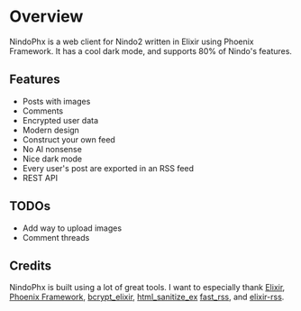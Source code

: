 # Overview

NindoPhx is a web client for Nindo2 written in Elixir using Phoenix Framework. It has a cool dark mode, and supports 80% of Nindo's features.

## Features

- Posts with images
- Comments
- Encrypted user data
- Modern design
- Construct your own feed
- No AI nonsense
- Nice dark mode
- Every user's post are exported in an RSS feed
- REST API

## TODOs

- Add way to upload images
- Comment threads

## Credits

NindoPhx is built using a lot of great tools. I want to especially thank [Elixir](https://elixir-lang.org), [Phoenix Framework](https://www.phoenixframework.org), [bcrypt_elixir](https://github.com/riverrun/bcrypt_elixir), [html_sanitize_ex](https://github.com/rrrene/html_sanitize_ex) [fast_rss](https://github.com/avencera/fast_rss), and [elixir-rss](https://github.com/BennyHallett/elixir-rss).
